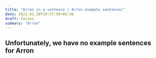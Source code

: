 ```yaml
---
title: "Arron in a sentence | Arron example sentences"
date: 2021-01-20T19:57:50+05:30
draft: falses
summary: "Arron"
---
```

## Unfortunately, we have no example sentences for Arron                 
